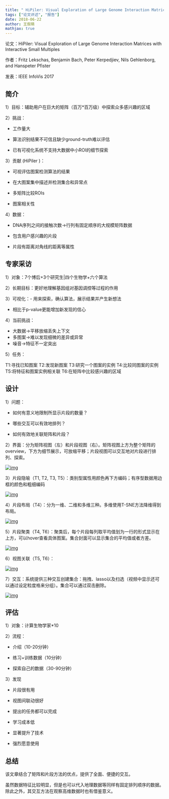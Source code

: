 ```yaml
---
title: " HiPiler: Visual Exploration of Large Genome Interaction Matrices with Interactive Small Multiples"
tags: ["论文评述", "报告"]
date: 2018-06-22
author: 王叙萌
mathjax: true
---
```

论文：HiPiler: Visual Exploration of Large Genome Interaction Matrices with Interactive Small Multiples

作者：Fritz Lekschas, Benjamin Bach, Peter Kerpedjiev, Nils Gehlenborg, and Hanspeter Pﬁster

发表：IEEE InfoVis 2017 

## 简介

1）目标：辅助用户在巨大的矩阵（百万*百万级）中探索众多感兴趣的区域

2）挑战：

- 工作量大

- 算法识别结果不可信且缺少ground-truth难以评估

- 已有可视化系统不支持大数据中小ROI的细节探索

3）贡献 (HiPiler )：

- 可视评估图案检测算法的结果

- 在大图案集中描述并检测集合和异常点

- 多矩阵比较ROIs

- 图案相关性



4）数据：



- DNA序列之间的接触次数→行列有固定顺序的大规模矩阵数据

- 包含用户感兴趣的片段

- 片段有距离对角线的距离等属性



## 专家采访

1）对象：7个博后+3个研究生|四个生物学+六个算法

2）长期目标：更好地理解基因组对基因调控等过程的作用

3）可视化：- 用来探索，确认算法，展示结果并产生新想法

- 相比于p-value更能增加新发现的信心

4）当前挑战：



- 大数据→平移放缩丢失上下文
- 多图案→难以发现细微的差异或异常
- 噪音→特征不一定突出



5）任务：

T1:寻找已知图案
T2:发现新图案
T3:研究一个图案的实例
T4:比较同图案的实例
T5:将特征和图案实例相关联
T6:在矩阵中比较感兴趣的区域



## 设计

1）问题：



- 如何有意义地限制所显示片段的数量？

- 哪些交互可以有效地排列？

- 如何有效地关联矩阵和片段？



2）界面：分为矩阵视图（左）和片段视图（右）。矩阵视图上方为整个矩阵的overview，下方为细节展示，可放缩平移；片段视图可以交互地对片段进行排列、探索。

[![img](http://www.cad.zju.edu.cn/home/vagblog/wp-content/uploads/2018/06/%E5%9B%BE%E7%89%871.png)](http://www.cad.zju.edu.cn/home/vagblog/wp-content/uploads/2018/06/图片1.png)

3）片段隐喻（T1, T2, T3, T5）：类别型属性用颜色再下方编码；有序型数据用边框的颜色和粗细编码

[![img](http://www.cad.zju.edu.cn/home/vagblog/wp-content/uploads/2018/06/%E5%9B%BE%E7%89%872.png)](http://www.cad.zju.edu.cn/home/vagblog/wp-content/uploads/2018/06/图片2.png)

4）片段布局（T4）：分为一维、二维和多维三种。多维使用T-SNE方法降维得到布局。

[![img](http://www.cad.zju.edu.cn/home/vagblog/wp-content/uploads/2018/06/%E5%9B%BE%E7%89%873.png)](http://www.cad.zju.edu.cn/home/vagblog/wp-content/uploads/2018/06/图片3.png)

5）片段聚类（T4, T6）：聚类后，每个片段每列取平均值划为一行的形式显示在上方，可以hover查看具体图案。集合封面可以显示集合的平均值或者方差。

[![img](http://www.cad.zju.edu.cn/home/vagblog/wp-content/uploads/2018/06/%E5%9B%BE%E7%89%874.png)](http://www.cad.zju.edu.cn/home/vagblog/wp-content/uploads/2018/06/图片4.png)

6）视图关联（T5, T6）：

[![img](http://www.cad.zju.edu.cn/home/vagblog/wp-content/uploads/2018/06/%E5%9B%BE%E7%89%8751.png)](http://www.cad.zju.edu.cn/home/vagblog/wp-content/uploads/2018/06/图片51.png)

7）交互：系统提供三种交互创建集合：拖拽、lasso以及扫选（视频中显示还可以通过设定粒度格来分组）。集合可以通过双击删除。

[![img](http://www.cad.zju.edu.cn/home/vagblog/wp-content/uploads/2018/06/%E5%9B%BE%E7%89%876.png)](http://www.cad.zju.edu.cn/home/vagblog/wp-content/uploads/2018/06/图片6.png)

## 评估



1）对象：计算生物学家*10



2）流程：



- 介绍（10-20分钟）



- 练习+训练数据（10分钟）

- 探索自己的数据（30-90分钟）



3）发现



- 片段很有用

- 视图间联动很好

- 提出的任务都可以完成

- 学习成本低

- 显著提升了技术

- 强烈愿意使用



## 总结

该文章结合了矩阵和片段方法的优点，提供了全面、便捷的交互。

虽然数据特征比较明显，但是也可以代入地理数据等同样有固定排列顺序的数据。除此之外，其交互方法在观察高维数据时也有借鉴意义。